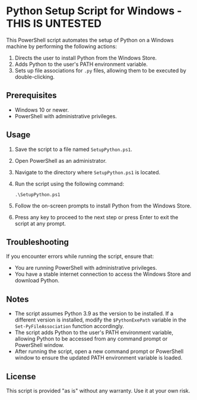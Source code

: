 # Python Setup Script for Windows - THIS IS UNTESTED

This PowerShell script automates the setup of Python on a Windows machine by performing the following actions:

1. Directs the user to install Python from the Windows Store.
2. Adds Python to the user's PATH environment variable.
3. Sets up file associations for `.py` files, allowing them to be executed by double-clicking.

## Prerequisites

- Windows 10 or newer.
- PowerShell with administrative privileges.

## Usage

1. Save the script to a file named `SetupPython.ps1`.
2. Open PowerShell as an administrator.
3. Navigate to the directory where `SetupPython.ps1` is located.
4. Run the script using the following command:

    ```shell
    .\SetupPython.ps1
    ```

5. Follow the on-screen prompts to install Python from the Windows Store.
6. Press any key to proceed to the next step or press Enter to exit the script at any prompt.

## Troubleshooting

If you encounter errors while running the script, ensure that:

- You are running PowerShell with administrative privileges.
- You have a stable internet connection to access the Windows Store and download Python.

## Notes

- The script assumes Python 3.9 as the version to be installed. If a different version is installed, modify the `$PythonExePath` variable in the `Set-PyFileAssociation` function accordingly.
- The script adds Python to the user's PATH environment variable, allowing Python to be accessed from any command prompt or PowerShell window.
- After running the script, open a new command prompt or PowerShell window to ensure the updated PATH environment variable is loaded.

## License

This script is provided "as is" without any warranty. Use it at your own risk.

